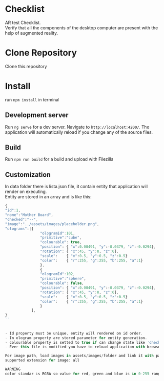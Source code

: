 # Checklist

AR test Checklist.    
Verify that all the components of the desktop computer are present with the help of augmented reality.    
# Clone Repository

Clone this repository       
# Install

run `npm install` in terminal

## Development server

Run `ng serve` for a dev server. Navigate to `http://localhost:4200/`. The application will automatically reload if you change any of the source files.
## Build 

Run `npm run build` for a build and upload with Filezilla

## Customization 

In data folder there is lista.json file, it contain entity that application will render on executing.       
Entity are stored in an array and is like this:    

```javascript
{       
"id":1,         
"nome":"Mother Board",      
"checked":"--",     
"image":"../assets/images/placeholder.png",        
"olograms":[{    
                "ologramId":101,        
                "primitive":"cube",
                "colourable": true,     
                "position": { "x":0.00491, "y":-0.0379, "z":-0.0294},        
                "rotation": { "x":45, "y":0, "z":0},     
                "scale":    { "x":0.5, "y":0.5, "z":0.5}  
                "color":    { "r":255, "g":255, "b":255, "a":1}         
                },  
                {     
                "ologramId":102,        
                "primitive":"sphere",  
                "colourable": false,            
                "position": { "x":0.00491, "y":-0.0379, "z":-0.0294},        
                "rotation": { "x":45, "y":0, "z":0},     
                "scale":    { "x":0.5, "y":0.5, "z":0.5}  
                "color":    { "r":255, "g":255, "b":255, "a":1}         
                }
            ],  
}      
``
        
                   
- Id property must be unique, entity will rendered on id order.       
- In ologram property are stored parameter for entity generation.   
- colourable property is setted to true if can change state like 'checked' or 'missing', otherwise is setted to false
- Ever this file is modified you have to reload application with browser refresh.

For image path, load images in assets/images/folder and link it with path: "../assets/images/imagename.png"      
supported extension for image: all

WARNING
color standar is RGBA so value for red, green and blue is in 0-255 range




